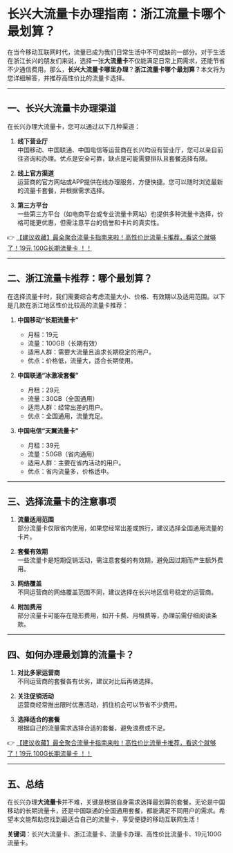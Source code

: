 # 长兴大流量卡办理指南：浙江流量卡哪个最划算？

在当今移动互联网时代，流量已成为我们日常生活中不可或缺的一部分。对于生活在浙江长兴的朋友们来说，选择一张**大流量卡**不仅能满足日常上网需求，还能节省不少通信费用。那么，**长兴大流量卡哪里办理**？**浙江流量卡哪个最划算**？本文将为您详细解答，并推荐高性价比的流量卡选择。

---

## 一、长兴大流量卡办理渠道

在长兴办理大流量卡，您可以通过以下几种渠道：

1. **线下营业厅**  
   中国移动、中国联通、中国电信等运营商在长兴均设有营业厅，您可以亲自前往咨询和办理。优点是安全可靠，缺点是可能需要排队且套餐选择有限。

2. **线上官方渠道**  
   运营商的官方网站或APP提供在线办理服务，方便快捷。您可以随时浏览最新的流量卡套餐，并根据需求选择。

3. **第三方平台**  
   一些第三方平台（如电商平台或专业流量卡网站）也提供多种流量卡选择，价格可能更优惠，但需注意平台的信誉和卡片的真实性。

👉 [【建议收藏】最全聚合流量卡指南来啦！高性价比流量卡推荐，看这个就够了！19元 100G长期流量卡 ！！](https://bit.ly/Liuliangka)

---

## 二、浙江流量卡推荐：哪个最划算？

在选择流量卡时，我们需要综合考虑流量大小、价格、有效期以及适用范围。以下是几款在浙江地区性价比较高的流量卡推荐：

1. **中国移动“长期流量卡”**  
   - 月租：19元  
   - 流量：100GB（长期有效）  
   - 适用人群：需要大流量且追求长期稳定的用户。  
   - 优点：价格低，流量大，适合长期使用。

2. **中国联通“冰激凌套餐”**  
   - 月租：29元  
   - 流量：30GB（全国通用）  
   - 适用人群：经常出差的用户。  
   - 优点：全国通用，流量充足。

3. **中国电信“天翼流量卡”**  
   - 月租：39元  
   - 流量：50GB（省内通用）  
   - 适用人群：主要在省内活动的用户。  
   - 优点：省内流量多，价格适中。

---

## 三、选择流量卡的注意事项

1. **流量适用范围**  
   部分流量卡仅限省内使用，如果您经常出差或旅行，建议选择全国通用流量的卡片。

2. **套餐有效期**  
   一些流量卡是短期促销活动，需注意套餐的有效期，避免因过期而产生额外费用。

3. **网络覆盖**  
   不同运营商的网络覆盖范围不同，建议选择在长兴地区信号稳定的运营商。

4. **附加费用**  
   部分流量卡可能存在隐形费用，如开卡费、月租费等，办理前需仔细阅读条款。

---

## 四、如何办理最划算的流量卡？

1. **对比多家运营商**  
   不同运营商的套餐各有优劣，建议对比后再做选择。

2. **关注促销活动**  
   运营商经常推出限时优惠活动，抓住机会可以节省不少费用。

3. **选择适合的套餐**  
   根据自己的流量需求选择合适的套餐，避免浪费或不足。

👉 [【建议收藏】最全聚合流量卡指南来啦！高性价比流量卡推荐，看这个就够了！19元 100G长期流量卡 ！！](https://bit.ly/Liuliangka)

---

## 五、总结

在长兴办理**大流量卡**并不难，关键是根据自身需求选择最划算的套餐。无论是中国移动的长期流量卡，还是中国联通的全国通用套餐，都能满足不同用户的需求。希望本文能帮助您找到最适合自己的流量卡，享受便捷的移动互联网生活！

**关键词**：长兴大流量卡、浙江流量卡、流量卡办理、高性价比流量卡、19元100G流量卡。